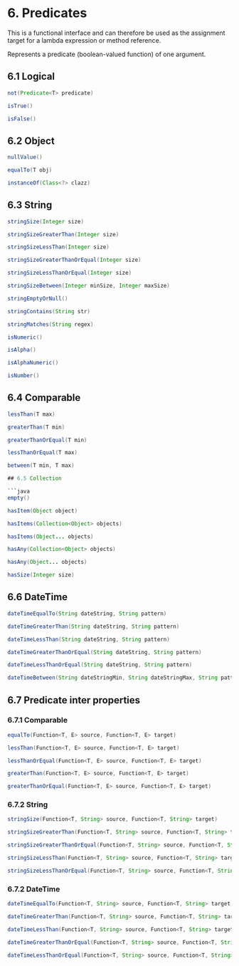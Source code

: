 # 6. Predicates

This is a functional interface and can therefore be used as the assignment target for a lambda expression or method reference.

Represents a predicate (boolean-valued function) of one argument.

## 6.1 Logical

```java
not(Predicate<T> predicate)
```

```java
isTrue()
```

```java
isFalse()
```

## 6.2 Object

```java
nullValue()
```

```java
equalTo(T obj)
```

```java
instanceOf(Class<?> clazz)
```

## 6.3 String

```java
stringSize(Integer size)
```

```java
stringSizeGreaterThan(Integer size)
```

```java
stringSizeLessThan(Integer size)
```

```java
stringSizeGreaterThanOrEqual(Integer size)
```

```java
stringSizeLessThanOrEqual(Integer size)
```

```java
stringSizeBetween(Integer minSize, Integer maxSize)
```

```java
stringEmptyOrNull()
```

```java
stringContains(String str)
```

```java
stringMatches(String regex)
```

```java
isNumeric()
```

```java
isAlpha()
```

```java
isAlphaNumeric()
```

```java
isNumber()
```

## 6.4 Comparable

```java
lessThan(T max)
```

```java
greaterThan(T min)
```

```java
greaterThanOrEqual(T min)
```

```java
lessThanOrEqual(T max)
```

```java
between(T min, T max)

## 6.5 Collection

```java
empty()
```

```java
hasItem(Object object)
```

```java
hasItems(Collection<Object> objects)
```

```java
hasItems(Object... objects)
```

```java
hasAny(Collection<Object> objects)
```

```java
hasAny(Object... objects)
```

```java
hasSize(Integer size)
```

## 6.6 DateTime

```java
dateTimeEqualTo(String dateString, String pattern)
```

```java
dateTimeGreaterThan(String dateString, String pattern)
```

```java
dateTimeLessThan(String dateString, String pattern)
```

```java
dateTimeGreaterThanOrEqual(String dateString, String pattern)
```

```java
dateTimeLessThanOrEqual(String dateString, String pattern)
```

```java
dateTimeBetween(String dateStringMin, String dateStringMax, String pattern)
```

## 6.7 Predicate inter properties

### 6.7.1 Comparable

```java
equalTo(Function<T, E> source, Function<T, E> target)
```

```java
lessThan(Function<T, E> source, Function<T, E> target)
```

```java
lessThanOrEqual(Function<T, E> source, Function<T, E> target)
```

```java
greaterThan(Function<T, E> source, Function<T, E> target)
```

```java
greaterThanOrEqual(Function<T, E> source, Function<T, E> target)
```

### 6.7.2 String

```java
stringSize(Function<T, String> source, Function<T, String> target)
```

```java
stringSizeGreaterThan(Function<T, String> source, Function<T, String> target)
```

```java
stringSizeGreaterThanOrEqual(Function<T, String> source, Function<T, String> target)
```

```java
stringSizeLessThan(Function<T, String> source, Function<T, String> target)
```

```java
stringSizeLessThanOrEqual(Function<T, String> source, Function<T, String> target)
```

### 6.7.2 DateTime

```java
dateTimeEqualTo(Function<T, String> source, Function<T, String> target, String pattern)
```

```java
dateTimeGreaterThan(Function<T, String> source, Function<T, String> target, String pattern)
```

```java
dateTimeLessThan(Function<T, String> source, Function<T, String> target, String pattern)
```

```java
dateTimeGreaterThanOrEqual(Function<T, String> source, Function<T, String> target, String pattern)
```

```java
dateTimeLessThanOrEqual(Function<T, String> source, Function<T, String> target, String pattern)
```
